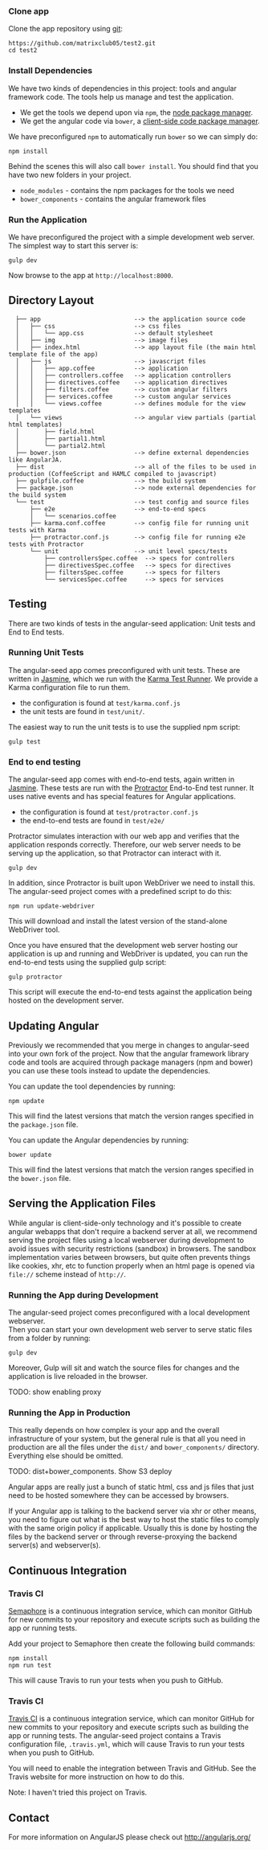 ### Clone app

Clone the app repository using [git][git]:

```
https://github.com/matrixclub05/test2.git
cd test2
```

### Install Dependencies

We have two kinds of dependencies in this project: tools and angular framework code.  The tools help
us manage and test the application.

* We get the tools we depend upon via `npm`, the [node package manager][npm].
* We get the angular code via `bower`, a [client-side code package manager][bower].

We have preconfigured `npm` to automatically run `bower` so we can simply do:

```
npm install
```

Behind the scenes this will also call `bower install`.  You should find that you have two new
folders in your project.

* `node_modules`     - contains the npm packages for the tools we need
* `bower_components` - contains the angular framework files

### Run the Application

We have preconfigured the project with a simple development web server.  The simplest way to start
this server is:

```
gulp dev
```

Now browse to the app at `http://localhost:8000`.

## Directory Layout

      ├── app                          --> the application source code
      │   ├── css                      --> css files
      │   │   └── app.css              --> default stylesheet
      │   ├── img                      --> image files
      │   ├── index.html               --> app layout file (the main html template file of the app)
      │   ├── js                       --> javascript files
      │   │   ├── app.coffee           --> application
      │   │   ├── controllers.coffee   --> application controllers
      │   │   ├── directives.coffee    --> application directives
      │   │   ├── filters.coffee       --> custom angular filters
      │   │   ├── services.coffee      --> custom angular services
      │   │   └── views.coffee         --> defines module for the view templates
      │   └── views                    --> angular view partials (partial html templates)
      │       ├── field.html
      │       ├── partial1.html
      │       └── partial2.html
      ├── bower.json                   --> define external dependencies like AngularJA.
      ├── dist                         --> all of the files to be used in production (CoffeeScript and HAMLC compiled to javascript)
      ├── gulpfile.coffee              --> the build system
      ├── package.json                 --> node external dependencies for the build system
      └── test                         --> test config and source files
          ├── e2e                      --> end-to-end specs
          │   └── scenarios.coffee
          ├── karma.conf.coffee        --> config file for running unit tests with Karma
          ├── protractor.conf.js       --> config file for running e2e tests with Protractor
          └── unit                     --> unit level specs/tests
              ├── controllersSpec.coffee  --> specs for controllers
              ├── directivesSpec.coffee   --> specs for directives
              ├── filtersSpec.coffee      --> specs for filters
              └── servicesSpec.coffee     --> specs for services

## Testing

There are two kinds of tests in the angular-seed application: Unit tests and End to End tests.

### Running Unit Tests

The angular-seed app comes preconfigured with unit tests. These are written in
[Jasmine][jasmine], which we run with the [Karma Test Runner][karma]. We provide a Karma
configuration file to run them.

* the configuration is found at `test/karma.conf.js`
* the unit tests are found in `test/unit/`.

The easiest way to run the unit tests is to use the supplied npm script:

```
gulp test
```

### End to end testing

The angular-seed app comes with end-to-end tests, again written in [Jasmine][jasmine]. These tests
are run with the [Protractor][protractor] End-to-End test runner.  It uses native events and has
special features for Angular applications.

* the configuration is found at `test/protractor.conf.js`
* the end-to-end tests are found in `test/e2e/`

Protractor simulates interaction with our web app and verifies that the application responds
correctly. Therefore, our web server needs to be serving up the application, so that Protractor
can interact with it.

```
gulp dev
```

In addition, since Protractor is built upon WebDriver we need to install this.  The angular-seed
project comes with a predefined script to do this:

```
npm run update-webdriver
```

This will download and install the latest version of the stand-alone WebDriver tool.

Once you have ensured that the development web server hosting our application is up and running
and WebDriver is updated, you can run the end-to-end tests using the supplied gulp script:

```
gulp protractor
```

This script will execute the end-to-end tests against the application being hosted on the
development server.


## Updating Angular

Previously we recommended that you merge in changes to angular-seed into your own fork of the project.
Now that the angular framework library code and tools are acquired through package managers (npm and
bower) you can use these tools instead to update the dependencies.

You can update the tool dependencies by running:

```
npm update
```

This will find the latest versions that match the version ranges specified in the `package.json` file.

You can update the Angular dependencies by running:

```
bower update
```

This will find the latest versions that match the version ranges specified in the `bower.json` file.


## Serving the Application Files

While angular is client-side-only technology and it's possible to create angular webapps that
don't require a backend server at all, we recommend serving the project files using a local
webserver during development to avoid issues with security restrictions (sandbox) in browsers. The
sandbox implementation varies between browsers, but quite often prevents things like cookies, xhr,
etc to function properly when an html page is opened via `file://` scheme instead of `http://`.


### Running the App during Development

The angular-seed project comes preconfigured with a local development webserver.  
Then you can start your own development web server to serve static files from a folder by
running:

```
gulp dev
```

Moreover, Gulp will sit and
watch the source files for changes and the application is live reloaded in the browser.

TODO: show enabling proxy

### Running the App in Production

This really depends on how complex is your app and the overall infrastructure of your system, but
the general rule is that all you need in production are all the files under the `dist/` and `bower_components/` directory.
Everything else should be omitted.

TODO: dist+bower_components. Show S3 deploy

Angular apps are really just a bunch of static html, css and js files that just need to be hosted
somewhere they can be accessed by browsers.

If your Angular app is talking to the backend server via xhr or other means, you need to figure
out what is the best way to host the static files to comply with the same origin policy if
applicable. Usually this is done by hosting the files by the backend server or through
reverse-proxying the backend server(s) and webserver(s).


## Continuous Integration

### Travis CI

[Semaphore][semaphore] is a continuous integration service, which can monitor GitHub for new commits
to your repository and execute scripts such as building the app or running tests.

Add your project to Semaphore then create the following build commands:

```
npm install
npm run test
```

This will cause Travis to run your tests when you push to GitHub.

### Travis CI

[Travis CI][travis] is a continuous integration service, which can monitor GitHub for new commits
to your repository and execute scripts such as building the app or running tests. The angular-seed
project contains a Travis configuration file, `.travis.yml`, which will cause Travis to run your
tests when you push to GitHub.

You will need to enable the integration between Travis and GitHub. See the Travis website for more
instruction on how to do this.

Note: I haven't tried this project on Travis.


## Contact

For more information on AngularJS please check out http://angularjs.org/

[git]: http://git-scm.com/
[bower]: http://bower.io
[npm]: https://www.npmjs.org/
[node]: http://nodejs.org
[protractor]: https://github.com/angular/protractor
[jasmine]: http://pivotal.github.com/jasmine/
[karma]: http://karma-runner.github.io
[semaphore]: https://semaphoreapp.com/
[travis]: https://travis-ci.org/
[http-server]: https://github.com/nodeapps/http-server
[gulp]: http://gulpjs.com/
